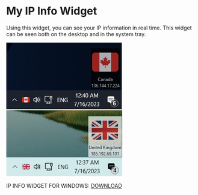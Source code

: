 # My IP Info Widget
Using this widget, you can see your IP information in real time.
This widget can be seen both on the desktop and in the system tray. 

![](https://github.com/B3H1Z/My-IP-Widget/blob/main/screenshots/MyIPWidget-dark.jpg)
![](https://github.com/B3H1Z/My-IP-Widget/blob/main/screenshots/MyIPWidget-light.jpg)

IP INFO WIDGET FOR WINDOWS: [DOWNLOAD](https://github.com/B3H1Z/My-IP-Widget/releases/download/v0.1.0/MyIP-Widget.exe)
